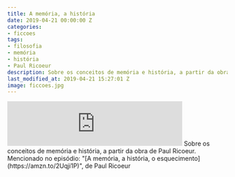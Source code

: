 ```yaml
---
title: A memória, a história
date: 2019-04-21 00:00:00 Z
categories:
- ficcoes
tags:
- filosofia
- memória
- história
- Paul Ricoeur
description: Sobre os conceitos de memória e história, a partir da obra de Paul Ricoeur.
last_modified_at: 2019-04-21 15:27:01 Z
image: ficcoes.jpg
---
```


<iframe src="https://anchor.fm/podcastficcoes/embed/episodes/A-memria--a-histria-e3pt67/a-adi78v" height="102px" width="400px" frameborder="0" scrolling="no"></iframe>
Sobre os conceitos de memória e história, a partir da obra de Paul Ricoeur. Mencionado no episódio: "[A memória, a história, o esquecimento](https://amzn.to/2Uqji1P)", de Paul Ricoeur
